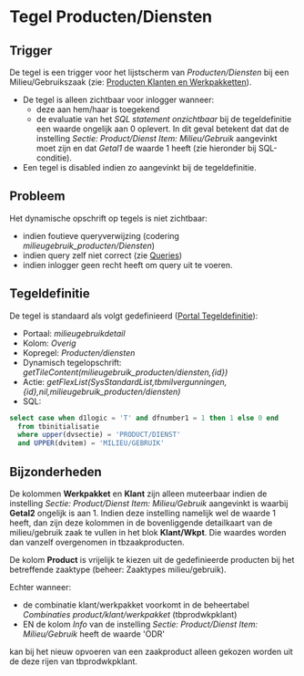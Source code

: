# Tegel Producten/Diensten

## Trigger

De tegel is een trigger voor het lijstscherm van *Producten/Diensten* bij een Milieu/Gebruikszaak (zie: [Producten Klanten en Werkpakketten](/docs/instellen_inrichten/producten_klanten_werkpakketten.md)).

  * De tegel is alleen zichtbaar voor inlogger wanneer: 
    * deze aan hem/haar is toegekend 
    * de evaluatie van het *SQL statement onzichtbaar* bij de tegeldefinitie een waarde ongelijk aan 0 oplevert. In dit geval betekent dat dat de instelling *Sectie: Product/Dienst Item: Milieu/Gebruik* aangevinkt moet zijn en dat *Getal1* de waarde 1 heeft (zie hieronder bij SQL-conditie).
  * Een tegel is disabled indien zo aangevinkt bij de tegeldefinitie.

## Probleem

Het dynamische opschrift op tegels is niet zichtbaar:

  * indien foutieve queryverwijzing (codering *milieugebruik_producten/Diensten*) 
  * indien query zelf niet correct (zie [Queries](/docs/instellen_inrichten/queries.md))
  * indien inlogger geen recht heeft om query uit te voeren. 

## Tegeldefinitie

De tegel is standaard als volgt gedefinieerd ([Portal Tegeldefinitie](/docs/instellen_inrichten/portaldefinitie/portal_tegel.md)):

  * Portaal: *milieugebruikdetail*
  * Kolom: *Overig*
  * Kopregel: *Producten/diensten*
  * Dynamisch tegelopschrift: *getTileContent(milieugebruik_producten/diensten,{id})*
  * Actie: *getFlexList(SysStandardList,tbmilvergunningen,{id},nil,milieugebruik_producten/diensten)*
  * SQL: 
```sql
select case when d1logic = 'T' and dfnumber1 = 1 then 1 else 0 end 
  from tbinitialisatie 
  where upper(dvsectie) = 'PRODUCT/DIENST' 
  and UPPER(dvitem) = 'MILIEU/GEBRUIK'
```

## Bijzonderheden

De kolommen **Werkpakket** en **Klant** zijn alleen muteerbaar indien de instelling *Sectie: Product/Dienst Item: Milieu/Gebruik* aangevinkt is waarbij **Getal2** ongelijk is aan 1. Indien deze instelling namelijk wel de waarde 1 heeft, dan zijn deze kolommen in de bovenliggende detailkaart van de milieu/gebruik zaak te vullen in het blok **Klant/Wkpt**. Die waardes worden dan vanzelf overgenomen in tbzaakproducten.

De kolom **Product** is vrijelijk te kiezen uit de gedefinieerde producten bij het betreffende zaaktype (beheer: Zaaktypes milieu/gebruik).

Echter wanneer:

  * de combinatie klant/werkpakket voorkomt in de beheertabel *Combinaties product/klant/werkpakket* (tbprodwkpklant) 
  * EN de kolom *Info* van de instelling *Sectie: Product/Dienst Item: Milieu/Gebruik* heeft de waarde 'ODR' 

kan bij het nieuw opvoeren van een zaakproduct alleen gekozen worden uit de deze rijen van tbprodwkpklant. 

